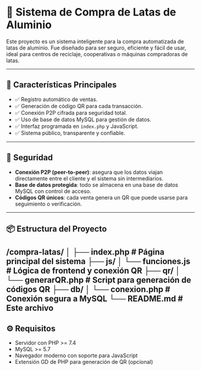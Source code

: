 # 🥫 Sistema de Compra de Latas de Aluminio

Este proyecto es un sistema inteligente para la compra automatizada de latas de aluminio. Fue diseñado para ser seguro, eficiente y fácil de usar, ideal para centros de reciclaje, cooperativas o máquinas compradoras de latas.

-------------------------------------------------------------------------------------------------------------------------------------------------------------------------

## 🚀 Características Principales

- ✅ Registro automático de ventas.
- ✅ Generación de código QR para cada transacción.
- ✅ Conexión P2P cifrada para seguridad total.
- ✅ Uso de base de datos MySQL para gestión de datos.
- ✅ Interfaz programada en `index.php` y JavaScript.
- ✅ Sistema público, transparente y confiable.

---

## 🔐 Seguridad

- **Conexión P2P (peer-to-peer)**: asegura que los datos viajan directamente entre el cliente y el sistema sin intermediarios.
- **Base de datos protegida**: todo se almacena en una base de datos MySQL con control de acceso.
- **Códigos QR únicos**: cada venta genera un QR que puede usarse para seguimiento o verificación.

---

## 📦 Estructura del Proyecto

/compra-latas/
│
├── index.php # Página principal del sistema
├── js/
│ └── funciones.js # Lógica de frontend y conexión QR
├── qr/
│ └── generarQR.php # Script para generación de códigos QR
├── db/
│ └── conexion.php # Conexión segura a MySQL
└── README.md # Este archivo
---

## ⚙️ Requisitos

- Servidor con PHP >= 7.4
- MySQL >= 5.7
- Navegador moderno con soporte para JavaScript
- Extensión GD de PHP para generación de QR (opcional)


